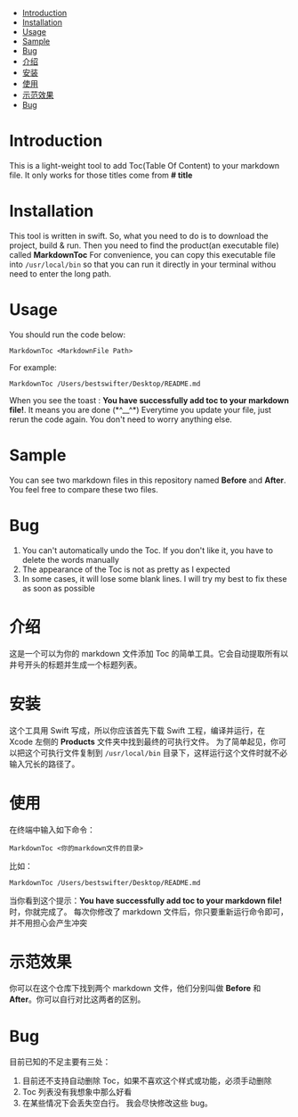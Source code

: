<!--begin toc-->

* [Introduction](#0)
* [Installation](#1)
* [Usage](#2)
* [Sample](#3)
* [Bug](#4)
* [介绍](#5)
* [安装](#6)
* [使用](#7)
* [示范效果](#8)
* [Bug](#9)

<!--end toc-->


<a name=0></a>
# Introduction
This is a light-weight tool to add Toc(Table Of Content) to your markdown file. It only works for those titles come from **# title**

<a name=1></a>
# Installation
This tool is written in swift. So, what you need to do is to download the project, build & run. Then you need to find the product(an executable file) called **MarkdownToc**
For convenience, you can copy this executable file into `/usr/local/bin` so that you can run it directly in your terminal withou need to enter the long path.

<a name=2></a>
# Usage
You should run the code below: 
```
MarkdownToc <MarkdownFile Path>
```
For example:
```
MarkdownToc /Users/bestswifter/Desktop/README.md
```
When you see the toast : **You have successfully add toc to your markdown file!**. It means you are done (*\^__^\*)
Everytime you update your file, just rerun the code again. You don't need to worry anything else.

<a name=3></a>
# Sample
You can see two markdown files in this repository named **Before** and **After**. You feel free to compare these two files.

<a name=4></a>
# Bug
1. You can't automatically undo the Toc. If you don't like it, you have to delete the words manually
2. The appearance of the Toc is not as pretty as I expected
3. In some cases, it will lose some blank lines.
I will try my best to fix these as soon as possible

<a name=5></a>
# 介绍
这是一个可以为你的 markdown 文件添加 Toc 的简单工具。它会自动提取所有以井号开头的标题并生成一个标题列表。

<a name=6></a>
# 安装
这个工具用 Swift 写成，所以你应该首先下载 Swift 工程，编译并运行，在 Xcode
左侧的 **Products** 文件夹中找到最终的可执行文件。
为了简单起见，你可以把这个可执行文件复制到 `/usr/local/bin` 目录下，这样运行这个文件时就不必输入冗长的路径了。

<a name=7></a>
# 使用
在终端中输入如下命令：
```
MarkdownToc <你的markdown文件的目录>
```
比如：
```
MarkdownToc /Users/bestswifter/Desktop/README.md
```
当你看到这个提示：**You have successfully add toc to your markdown file!** 时，你就完成了。
每次你修改了 markdown 文件后，你只要重新运行命令即可，并不用担心会产生冲突

<a name=8></a>
# 示范效果
你可以在这个仓库下找到两个 markdown 文件，他们分别叫做 **Before** 和 **After**。你可以自行对比这两者的区别。

<a name=9></a>
# Bug
目前已知的不足主要有三处：
1. 目前还不支持自动删除 Toc，如果不喜欢这个样式或功能，必须手动删除
2. Toc 列表没有我想象中那么好看
3. 在某些情况下会丢失空白行。
我会尽快修改这些 bug。
